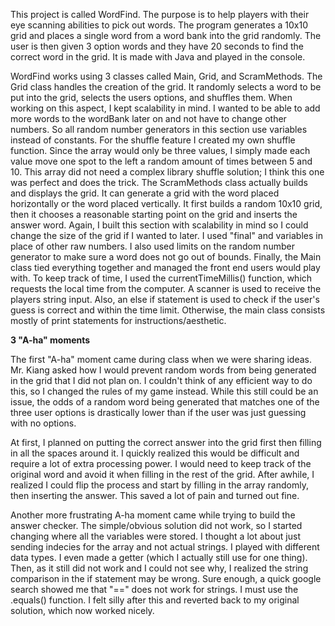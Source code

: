   This project is called WordFind. The purpose is to help players with their eye scanning abilities to pick out words.
The program generates a 10x10 grid and places a single word from a word bank into the grid randomly. The user is then 
given 3 option words and they have 20 seconds to find the correct word in the grid. It is made with Java and played in 
the console.

  WordFind works using 3 classes called Main, Grid, and ScramMethods. The Grid class handles the creation of the grid.
It randomly selects a word to be put into the grid, selects the users options, and shuffles them. When working on this
aspect, I kept scalability in mind. I wanted to be able to add more words to the wordBank later on and not have to 
change other numbers. So all random number generators in this section use variables instead of constants. For the 
shuffle feature I created my own shuffle function. Since the array would only be three values, I simply made each 
value move one spot to the left a random amount of times between 5 and 10. This array did not need a complex library 
shuffle solution; I think this one was perfect and does the trick.
  The ScramMethods class actually builds and displays the grid. It can generate a grid with the word placed horizontally 
or the word placed vertically. It first builds a random 10x10 grid, then it chooses a reasonable starting point on the 
grid and inserts the answer word. Again, I built this section with scalability in mind so I could change the size of the 
grid if I wanted to later. I used "final" and variables in place of other raw numbers. I also used limits on the random 
number generator to make sure a word does not go out of bounds.
  Finally, the Main class tied everything together and managed the front end users would play with. To keep track of time, 
I used the currentTimeMillis() function, which requests the local time from the computer. A scanner is used to receive the 
players string input. Also, an else if statement is used to check if the user's guess is correct and within the time limit.
Otherwise, the main class consists mostly of print statements for instructions/aesthetic.
  
**3 "A-ha" moments**

The first "A-ha" moment came during class when we were sharing ideas. Mr. Kiang asked how I would prevent random words
from being generated in the grid that I did not plan on. I couldn't think of any efficient way to do this, so I changed
the rules of my game instead. While this still could be an issue, the odds of a random word being generated that matches
one of the three user options is drastically lower than if the user was just guessing with no options.

At first, I planned on putting the correct answer into the grid first then filling in all the spaces around it. I quickly 
realized this would be difficult and require a lot of extra processing power. I would need to keep track of the original
word and avoid it when filling in the rest of the grid. After awhile, I realized I could flip the process and start by
filling in the array randomly, then inserting the answer. This saved a lot of pain and turned out fine.

Another more frustrating A-ha moment came while trying to build the answer checker. The simple/obvious solution did not 
work, so I started changing where all the variables were stored. I thought a lot about just sending indecies for the 
array and not actual strings. I played with different data types. I even made a getter (which I actually still use for 
one thing). Then, as it still did not work and I could not see why, I realized the string comparison in the if statement
may be wrong. Sure enough, a quick google search showed me that "==" does not work for strings. I must use the .equals()
function. I felt silly after this and reverted back to my original solution, which now worked nicely.
